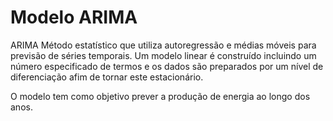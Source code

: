# Modelo ARIMA

ARIMA Método estatístico que utiliza autoregressão e médias móveis para previsão de séries temporais. Um modelo linear é construído incluindo um número especificado de termos e os dados são preparados por um nível de diferenciação afim de tornar este estacionário.

O modelo tem como objetivo prever a produção de energia ao longo dos anos.

